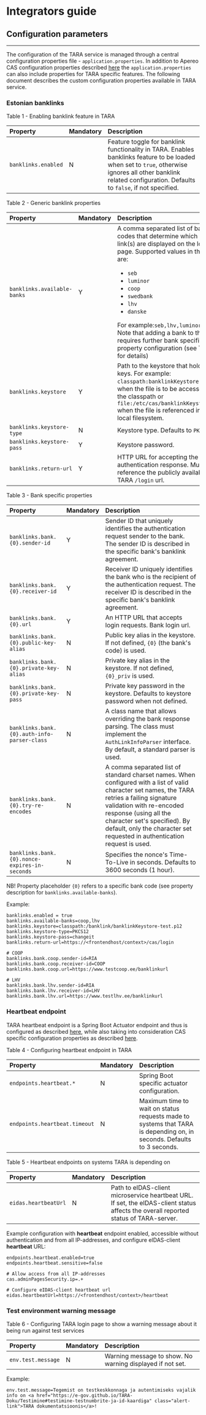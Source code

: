 # Integrators guide

## Configuration parameters
--------------------

The configuration of the TARA service is managed through a central configuration properties file - `application.properties`. In addition to Apereo CAS configuration properties described [here](https://apereo.github.io/cas/5.1.x/installation/Configuration-Properties.html) the `application.properties` can also include properties for TARA specific features. The following document describes the custom configuration properties available in TARA service.

<a name="banklink"></a>
### Estonian banklinks

Table 1 - Enabling banklink feature in TARA


| Property        | Mandatory | Description |
| :---------------- | :---------- | :----------------|
| `banklinks.enabled` | N | Feature toggle for banklink functionality in TARA. Enables banklinks feature to be loaded when set to `true`, otherwise ignores all other banklink related configuration. Defaults to `false`, if not specified. |

Table 2 - Generic banklink properties

| Property        | Mandatory | Description |
| :---------------- | :---------- | :----------------|
| `banklinks.available-banks` | Y | A comma separated list of bank codes that determine which bank link(s) are displayed on the login page. Supported values in the list are: <ul><li>`seb`</li><li>`luminor`</li><li>`coop`</li><li>`swedbank`</li><li>`lhv`</li><li>`danske`</ul> For example:`seb,lhv,luminor`. <br>Note that adding a bank to this list, requires further bank specific property configuration (see Table 3 for details) |
| `banklinks.keystore` | Y | Path to the keystore that holds bank keys. For example: `classpath:banklinkKeystore.p12`, when the file is to be accessed from the classpath or `file:/etc/cas/banklinkKeystore.p12` when the file is referenced in the local filesystem.  |
| `banklinks.keystore-type` | N | Keystore type. Defaults to `PKCS12` |
| `banklinks.keystore-pass` | Y | Keystore password. |
| `banklinks.return-url` | Y | HTTP URL for accepting the bank authentication response. Must reference the publicly available TARA `/login` url. |

Table 3 - Bank specific properties


| Property        | Mandatory | Description |
| :---------------- | :---------- | :----------------|
| `banklinks.bank.{0}.sender-id` | Y | Sender ID that uniquely identifies the authentication request sender to the bank. The sender ID is described in the specific bank's banklink agreement. |
| `banklinks.bank.{0}.receiver-id` | Y | Receiver ID uniquely identifies the bank who is the recipient of the authentication request. The receiver ID is described in the specific bank's banklink agreement. |
| `banklinks.bank.{0}.url` | Y | An HTTP URL that accepts login requests. Bank login url. |
| `banklinks.bank.{0}.public-key-alias` | N | Public key alias in the keystore. If not defined, `{0}` (the bank's code) is used. |
| `banklinks.bank.{0}.private-key-alias` | N | Private key alias in the keystore. If not defined, `{0}_priv` is used. |
| `banklinks.bank.{0}.private-key-pass` | N | Private key password in the keystore. Defaults to keystore password when not defined. |
| `banklinks.bank.{0}.auth-info-parser-class` | N | A class name that allows overriding the bank response parsing. The class must implement the `AuthLinkInfoParser` interface. By default, a standard parser is used. |
| `banklinks.bank.{0}.try-re-encodes` | N | A comma separated list of standard charset names. When configured with a list of valid character set names, the TARA retries a failing signature validation with re-encoded response (using all the character set's specified). By default, only the character set requested in authentication request is used. |
| `banklinks.bank.{0}.nonce-expires-in-seconds` | N | Specifies the nonce's Time-To-Live in seconds. Defaults to 3600 seconds (1 hour). |

NB! Property placeholder `{0}` refers to a specific bank code (see property description for `banklinks.available-banks`).


Example:

````
banklinks.enabled = true
banklinks.available-banks=coop,lhv
banklinks.keystore=classpath:/banklink/banklinkKeystore-test.p12
banklinks.keystore-type=PKCS12
banklinks.keystore-pass=changeit
banklinks.return-url=https://<frontendhost/context>/cas/login

# COOP
banklinks.bank.coop.sender-id=RIA
banklinks.bank.coop.receiver-id=COOP
banklinks.bank.coop.url=https://www.testcoop.ee/banklinkurl

# LHV
banklinks.bank.lhv.sender-id=RIA
banklinks.bank.lhv.receiver-id=LHV
banklinks.bank.lhv.url=https://www.testlhv.ee/banklinkurl
````

<a name="heartbeat"></a>
### Heartbeat endpoint

TARA heartbeat endpoint is a Spring Boot Actuator endpoint and thus is configured as described [here](https://docs.spring.io/spring-boot/docs/1.5.3.RELEASE/reference/html/production-ready-endpoints.html), while also taking into consideration CAS specific configuration properties as described [here](https://apereo.github.io/cas/5.1.x/installation/Configuration-Properties.html#spring-boot-endpoints).

Table 4 - Configuring heartbeat endpoint in TARA

| Property        | Mandatory | Description |
| :---------------- | :---------- | :----------------|
| `endpoints.heartbeat.*` | N | Spring Boot specific actuator configuration. |
| `endpoints.heartbeat.timeout` | N | Maximum time to wait on status requests made to systems that TARA is depending on, in seconds. Defaults to 3 seconds. |

Table 5 - Heartbeat endpoints on systems TARA is depending on

| Property        | Mandatory | Description |
| :---------------- | :---------- | :----------------|
| `eidas.heartbeatUrl` | N | Path to eIDAS-client microservice heartbeat URL. If set, the eIDAS-client status affects the overall reported status of TARA-server. |

Example configuration with **heartbeat** endpoint enabled, accessible without authentication and from all IP-addresses, and configure eIDAS-client **heartbeat** URL:

````
endpoints.heartbeat.enabled=true
endpoints.heartbeat.sensitive=false

# Allow access from all IP-addresses
cas.adminPagesSecurity.ip=.+

# Configure eIDAS-client heartbeat url
eidas.heartbeatUrl=https://<frontendhost/context>/heartbeat
````


<a name="test_environment_warning"></a>
### Test environment warning message

Table 6 - Configuring TARA login page to show a warning message about it being run against test services

| Property        | Mandatory | Description |
| :---------------- | :---------- | :----------------|
| `env.test.message` | N | Warning message to show. No warning displayed if not set. |

Example:

````
env.test.message=Tegemist on testkeskkonnaga ja autentimiseks vajalik info on <a href="https://e-gov.github.io/TARA-Doku/Testimine#testimine-testnumbrite-ja-id-kaardiga" class="alert-link">TARA dokumentatsioonis</a>!
````